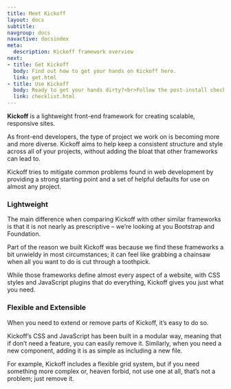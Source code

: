 ```yaml
---
title: Meet Kickoff
layout: docs
subtitle:
navgroup: docs
navactive: docsindex
meta:
  description: Kickoff framework overview
next:
- title: Get Kickoff
  body: Find out how to get your hands on Kickoff here.
  link: get.html
- title: Use Kickoff
  body: Ready to get your hands dirty?<br>Follow the post-install checklist to get started.
  link: checklist.html
---
```


**Kickoff** is a lightweight front-end framework for creating scalable, responsive sites.

As front-end developers, the type of project we work on is becoming more and more diverse. Kickoff aims to help keep a consistent structure and style across all of your projects, without adding the bloat that other frameworks can lead to.

Kickoff tries to mitigate common problems found in web development by providing a strong starting point and a set of helpful defaults for use on almost any project.

### Lightweight

The main difference when comparing Kickoff with other similar frameworks is that it is not nearly as prescriptive – we’re looking at you Bootstrap and Foundation.

Part of the reason we built Kickoff was because we find these frameworks a bit unwieldy in most circumstances; it can feel like grabbing a chainsaw when all you want to do is cut through a toothpick.

While those frameworks define almost every aspect of a website, with CSS styles and JavaScript plugins that do everything, Kickoff gives you just what you need.

### Flexible and Extensible

When you need to extend or remove parts of Kickoff, it’s easy to do so.

Kickoff’s CSS and JavaScript has been built in a modular way, meaning that if don’t need a feature, you can easily remove it.  Similarly, when you need a new component, adding it is as simple as including a new file.

For example, Kickoff includes a flexible grid system, but if you need something more complex or, heaven forbid, not use one at all, that’s not a problem; just remove it.
